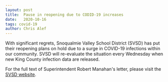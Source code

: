 ```yaml
---
layout: post
title:  Pause in reopening due to CODID-19 increases
date:   2020-10-16
tags: covid-19
author: Chris Alef
---
```

With significant regrets, Snoqualmie Valley School District (SVSD) has put their reopening plans on hold due to a surge in COVID-19 infections within our community. SVSD will re-evaluate the situation every Wednesday when new King County infection data are released.

For the full text of Superintendent Robert Manahan's letter, please visit the [SVSD website](https://www.svsd410.org/site/Default.aspx?PageType=3&DomainID=4&PageID=1&ViewID=6446ee88-d30c-497e-9316-3f8874b3e108&FlexDataID=26957).
